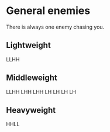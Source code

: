 # General enemies

There is always one enemy chasing you.

## Lightweight

LLHH

## Middleweight

LLHH LHH LHH LH LH LH LH

## Heavyweight

HHLL
